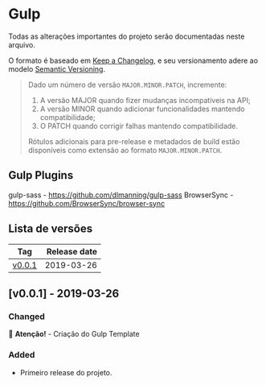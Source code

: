 
# Gulp

Todas as alterações importantes do projeto serão documentadas neste arquivo.

O formato é baseado em [Keep a Changelog](https://keepachangelog.com),
e seu versionamento adere ao modelo [Semantic Versioning](https://semver.org).

> Dado um número de versão `MAJOR.MINOR.PATCH`, incremente:
> 1. A versão MAJOR quando fizer mudanças incompatíveis na API;
> 2. A versão MINOR quando adicionar funcionalidades mantendo compatibilidade;
> 3. O PATCH quando corrigir falhas mantendo compatibilidade.
>
> Rótulos adicionais para pre-release e metadados de build estão disponíveis como extensão ao formato `MAJOR.MINOR.PATCH`.

## Gulp Plugins

gulp-sass - https://github.com/dlmanning/gulp-sass
BrowserSync - https://github.com/BrowserSync/browser-sync

## Lista de versões

| Tag                                | Release date |
| ---------------------------------- | -----------: |
| [v0.0.1](#v0001-2019-03-26)       | 2019-03-26   ||

## [v0.0.1] - 2019-03-26

### Changed

🚨 **Atenção!** - Criação do Gulp Template

### Added

- Primeiro release do projeto.
